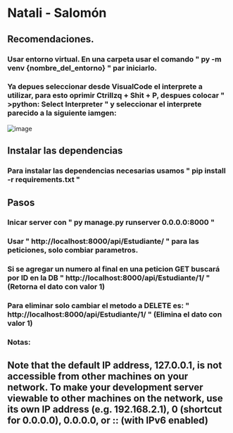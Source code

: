 # Natali - Salomón

## Recomendaciones.
### Usar entorno virtual. En una carpeta usar el comando " py -m venv {nombre_del_entorno} " par iniciarlo. 
### Ya depues seleccionar desde VisualCode el interprete a utilizar, para esto oprimir CtrilIzq + Shit + P, despues colocar " >python: Select Interpreter " y seleccionar el interprete parecido a la siguiente iamgen:

![image](https://github.com/SalomonRN/API-DJANGO/assets/109772788/636144cd-d0e5-421b-bcb7-be6dbef1230a)

## Instalar las dependencias
### Para instalar las dependencias necesarias usamos " pip install -r requirements.txt "

## Pasos
### Inicar server con " py manage.py runserver 0.0.0.0:8000 "


### Usar " http://localhost:8000/api/Estudiante/ " para las peticiones, solo combiar parametros.
### Si se agregar un numero al final en una peticion GET buscará por ID en la DB " http://localhost:8000/api/Estudiante/1/ " (Retorna el dato con valor 1)
### Para eliminar solo cambiar el metodo a DELETE es: " http://localhost:8000/api/Estudiante/1/ " (Elimina el dato con valor 1)



### Notas: 
## Note that the default IP address, 127.0.0.1, is not accessible from other machines on your network. To make your development server viewable to other machines on the network, use its own IP address (e.g. 192.168.2.1), 0 (shortcut for 0.0.0.0), 0.0.0.0, or :: (with IPv6 enabled) 
